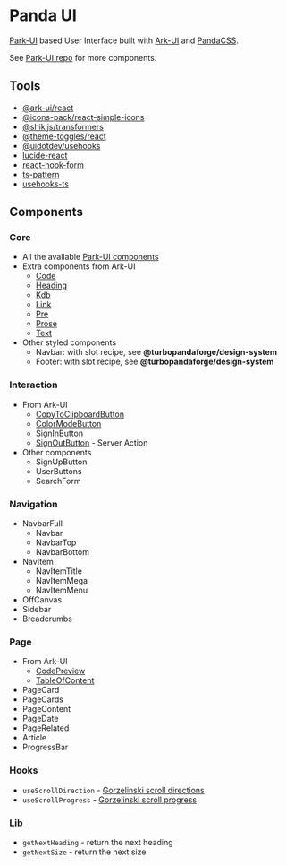 # Panda UI

[Park-UI][Park-UI] based User Interface built with [Ark-UI][Ark-UI] and [PandaCSS][PandaCSS].

See [Park-UI repo][Park-UI-components] for more components.

## Tools

- [@ark-ui/react](https://ark-ui.com/)
- [@icons-pack/react-simple-icons](https://simpleicons.org/)
- [@shikijs/transformers][shiki]
- [@theme-toggles/react][@theme-toggles/react]
- [@uidotdev/usehooks][usehooks]
- [lucide-react](https://lucide.dev/)
- [react-hook-form](https://www.react-hook-form.com/)
- [ts-pattern](https://github.com/gvergnaud/ts-pattern)
- [usehooks-ts][usehooks-ts]

## Components

### Core

- All the available [Park-UI components][Park-UI-components-doc]
- Extra components from Ark-UI
  - [Code][Code]
  - [Heading][Heading]
  - [Kdb][Kdb]
  - [Link][Link]
  - [Pre][Pre]
  - [Prose][Prose]
  - [Text][Text]
- Other styled components
  - Navbar: with slot recipe, see **@turbopandaforge/design-system**
  - Footer: with slot recipe, see **@turbopandaforge/design-system**

### Interaction

- From Ark-UI
  - [CopyToClipboardButton][copy]
  - [ColorModeButton][color-mode]
  - [SignInButton][SignInButton]
  - [SignOutButton][SignOutButton] - Server Action
- Other components
  - SignUpButton
  - UserButtons
  - SearchForm

### Navigation

- NavbarFull
  - Navbar
  - NavbarTop
  - NavbarBottom
- NavItem
  - NavItemTitle
  - NavItemMega
  - NavItemMenu
- OffCanvas
- Sidebar
- Breadcrumbs

### Page

- From Ark-UI
  - [CodePreview][CodePreview]
  - [TableOfContent][table-of-content]
- PageCard
- PageCards
- PageContent
- PageDate
- PageRelated
- Article
- ProgressBar

### Hooks

- `useScrollDirection` - [Gorzelinski scroll directions][gorzelinski-dir]
- `useScrollProgress` - [Gorzelinski scroll progress][gorzelinski-progress]

### Lib

- `getNextHeading` - return the next heading
- `getNextSize` - return the next size

<!-- MARKDOWN LINKS & IMAGES -->
[Park-UI]: https://park-ui.com/
[Ark-UI]: https://ark-ui.com/
[PandaCSS]: https://panda-css.com/
[Park-UI-components]: https://github.com/cschroeter/park-ui/tree/main/website/src/components
[Park-UI-components-doc]: https://park-ui.com/react/docs/components/accordion
[@theme-toggles/react]: https://github.com/AlfieJones/theme-toggles
[usehooks-ts]: https://usehooks-ts.com/
[usehooks]: https://github.com/uidotdev/usehooks
[shiki]: https://shiki.style/packages/transformers

[Code]: https://github.com/chakra-ui/ark/blob/main/website/src/components/ui/code.tsx
[Heading]: https://github.com/chakra-ui/ark/blob/main/website/src/components/ui/heading.tsx
[Kdb]: https://github.com/chakra-ui/ark/blob/main/website/src/components/ui/kbd.tsx
[Link]: https://github.com/chakra-ui/ark/blob/main/website/src/components/ui/link.tsx
[Pre]: https://github.com/chakra-ui/ark/blob/main/website/src/components/pre.tsx
[Prose]: https://github.com/chakra-ui/ark/blob/main/website/src/components/ui/prose.tsx
[Text]: https://github.com/chakra-ui/ark/blob/main/website/src/components/ui/text.tsx
[copy]: https://github.com/chakra-ui/ark/blob/main/website/src/components/copy-to-clipboard-button.tsx
[color-mode]: https://github.com/chakra-ui/ark/blob/main/website/src/components/color-mode-button.tsx
[SignInButton]: https://github.com/chakra-ui/ark/blob/main/website/src/components/auth/sign-in-button.tsx
[SignOutButton]: https://github.com/chakra-ui/ark/blob/main/website/src/components/auth/sign-out-button.tsx
[CodePreview]: https://github.com/chakra-ui/ark/blob/main/website/src/components/code-preview.tsx
[table-of-content]: https://github.com/chakra-ui/ark/blob/main/website/src/components/table-of-content.tsx
[gorzelinski-dir]: https://github.com/gorzelinski/gorzelinski.com/blob/main/hooks/use-scroll-direction.tsx
[gorzelinski-progress]: https://github.com/gorzelinski/gorzelinski.com/blob/main/hooks/use-scroll-progress.tsx
